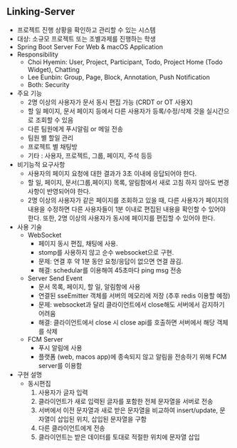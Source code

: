 ## Linking-Server
- 프로젝트 진행 상황을 확인하고 관리할 수 있는 시스템
- 대상: 소규모 프로젝트 또는 조별과제를 진행하는 학생
- Spring Boot Server For Web & macOS Application
- Responsibility
    - Choi Hyemin: User, Project, Participant, Todo, Project Home (Todo Widget), Chatting
    - Lee Eunbin: Group, Page, Block, Annotation, Push Notification
    - Both: Security
- 주요 기능
    - 2명 이상의 사용자가 문서 동시 편집 가능 (CRDT or OT 사용X)
    - 할 일 페이지, 문서 페이지 등에서 다른 사용자가 등록/수정/삭제 것을 실시간으로 조회할 수 있음
    - 다른 팀원에게 푸시알림 or 메일 전송
    - 팀원 별 할일 관리
    - 프로젝트 별 채팅방
    - 기타 : 사용자, 프로젝트, 그룹, 페이지, 주석 등등
- 비기능적 요구사항
    - 사용자의 페이지 요청에 대한 결과가 3초 이내에 응답되어야 한다.
    - 할 일, 페이지, 문서(그룹,페이지) 목록, 알림함에서 새로 고침 하지 않아도 변경사항이 반영되어야 한다.
    - 2명 이상의 사용자가 같은 페이지를 조회하고 있을 때, 다른 사용자가 페이지의 내용을 수정하면 다른 사용자들이 1분 이내로
       편집된 내용을 확인할 수 있어야 한다. 또한, 2명 이상의 사용자가 동시에 페이지를 편집할 수 있어야 한다.
- 사용 기술
    - WebSocket
        - 페이지 동시 편집, 채팅에 사용.
        - stomp를 사용하지 않고 순수 websocket으로 구현.
        - 문제: 연결 후 약 1분 동안 요청/응답이 없으면 연결 끊김.
        - 해결: schedular를 이용해여 45초마다 ping msg 전송 
    - Server Send Event
        - 문서 목록, 페이지, 할 일, 알림함에 사용
        - 연결된 sseEmitter 객체를 서버의 메모리에 저장 (추후 redis 이용할 예정)
        - 문제: websocket과 달리 클라이언트에서 close해도 서버에서 감지하기 어려움
        - 해결: 클라이언트에서 close 시 close api를 호출하면 서버에서 해당 객체를 삭제
   - FCM Server
       - 푸시 알림에 사용
       - 플랫폼 (web, macos app)에 종속되지 않고 알림을 전송하기 위해 FCM server를 이용함
- 구현 설명
   - 동시편집
     1) 사용자가 글자 입력
     2) 클라이언트가 새로 입력된 글자를 포함한 전체 문자열을 서버로 전송
     3) 서버에서 이전 문자열과 새로 받은 문자열을 비교하여 insert/update, 문자열이 삽입된 위치, 삽입된 문자열을 구함
     4) 다른 클라이언트에게 전송
     5) 클라이언트는 받은 데이터를 토대로 적절한 위치에 문자열 삽입

      

